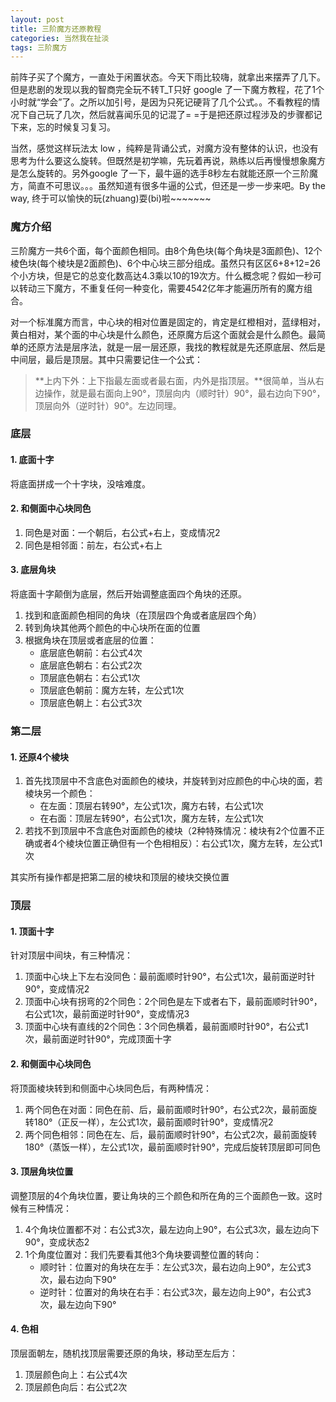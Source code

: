 ```yaml
---
layout: post
title: 三阶魔方还原教程
categories: 当然我在扯淡
tags: 三阶魔方
---
```


前阵子买了个魔方，一直处于闲置状态。今天下雨比较嗨，就拿出来摆弄了几下。但是悲剧的发现以我的智商完全玩不转T_T只好 google 了一下魔方教程，花了1个小时就“学会”了。之所以加引号，是因为只死记硬背了几个公式。。不看教程的情况下自己玩了几次，然后就喜闻乐见的记混了= =于是把还原过程涉及的步骤都记下来，忘的时候复习复习。

当然，感觉这样玩法太 low ，纯粹是背诵公式，对魔方没有整体的认识，也没有思考为什么要这么旋转。但既然是初学嘛，先玩着再说，熟练以后再慢慢想象魔方是怎么旋转的。另外google 了一下，最牛逼的选手8秒左右就能还原一个三阶魔方，简直不可思议。。。虽然知道有很多牛逼的公式，但还是一步一步来吧。By the way, 终于可以愉快的玩(zhuang)耍(bi)啦~~~~~~~

### 魔方介绍

三阶魔方一共6个面，每个面颜色相同。由8个角色块(每个角块是3面颜色)、12个棱色块(每个棱块是2面颜色)、6个中心块三部分组成。虽然只有区区6+8+12=26个小方块，但是它的总变化数高达4.3乘以10的19次方。什么概念呢？假如一秒可以转动三下魔方，不重复任何一种变化，需要4542亿年才能遍历所有的魔方组合。

对一个标准魔方而言，中心块的相对位置是固定的，肯定是红橙相对，蓝绿相对，黄白相对，某个面的中心块是什么颜色，还原魔方后这个面就会是什么颜色。最简单的还原方法是层序法，就是一层一层还原，我找的教程就是先还原底层、然后是中间层，最后是顶层。其中只需要记住一个公式：

> **上内下外：上下指最左面或者最右面，内外是指顶层。**很简单，当从右边操作，就是最右面向上90°，顶层向内（顺时针）90°，最右边向下90°，顶层向外（逆时针）90°。左边同理。

### 底层

#### 1. 底面十字

将底面拼成一个十字块，没啥难度。

#### 2. 和侧面中心块同色

1. 同色是对面：一个朝后，右公式+右上，变成情况2
2. 同色是相邻面：前左，右公式+右上

#### 3. 底层角块

将底面十字颠倒为底层，然后开始调整底面四个角块的还原。

1. 找到和底面颜色相同的角块（在顶层四个角或者底层四个角）
2. 转到角块其他两个颜色的中心块所在面的位置
3. 根据角块在顶层或者底层的位置：
    * 底层底色朝前：右公式4次
    * 底层底色朝右：右公式2次
    * 顶层底色朝右：右公式1次
    * 顶层底色朝前：魔方左转，左公式1次
    * 顶层底色朝上：右公式3次

### 第二层

#### 1. 还原4个棱块

1. 首先找顶层中不含底色对面颜色的棱块，并旋转到对应颜色的中心块的面，若棱块另一个颜色：
	* 在左面：顶层右转90°，左公式1次，魔方右转，右公式1次
	* 在右面：顶层左转90°，右公式1次，魔方左转，左公式1次
2. 若找不到顶层中不含底色对面颜色的棱块（2种特殊情况：棱块有2个位置不正确或者4个棱块位置正确但有一个色相相反）：右公式1次，魔方左转，左公式1次

其实所有操作都是把第二层的棱块和顶层的棱块交换位置

### 顶层

#### 1. 顶面十字

针对顶层中间块，有三种情况：

1. 顶面中心块上下左右没同色：最前面顺时针90°，右公式1次，最前面逆时针90°，变成情况2
2. 顶面中心块有拐弯的2个同色：2个同色是左下或者右下，最前面顺时针90°，右公式1次，最前面逆时针90°，变成情况3
3. 顶面中心块有直线的2个同色：3个同色横着，最前面顺时针90°，右公式1次，最前面逆时针90°，完成顶面十字

#### 2. 和侧面中心块同色

将顶面棱块转到和侧面中心块同色后，有两种情况：

1. 两个同色在对面：同色在前、后，最前面顺时针90°，右公式2次，最前面旋转180°（正反一样），左公式1次，最前面顺时针90°，变成情况2
2. 两个同色相邻：同色在左、后，最前面顺时针90°，右公式2次，最前面旋转180°（蒸饭一样），左公式1次，最前面顺时针90°，完成后旋转顶层即可同色

#### 3. 顶层角块位置

调整顶层的4个角块位置，要让角块的三个颜色和所在角的三个面颜色一致。这时候有三种情况：

1. 4个角块位置都不对：右公式3次，最左边向上90°，右公式3次，最左边向下90°，变成状态2
2. 1个角度位置对：我们先要看其他3个角块要调整位置的转向：
    * 顺时针：位置对的角块在左手：左公式3次，最右边向上90°，左公式3次，最右边向下90°
    * 逆时针：位置对的角块在右手：右公式3次，最左边向上90°，右公式3次，最左边向下90°

#### 4. 色相

顶层面朝左，随机找顶层需要还原的角块，移动至左后方：

1. 顶层颜色向上：右公式4次
2. 顶层颜色向后：右公式2次